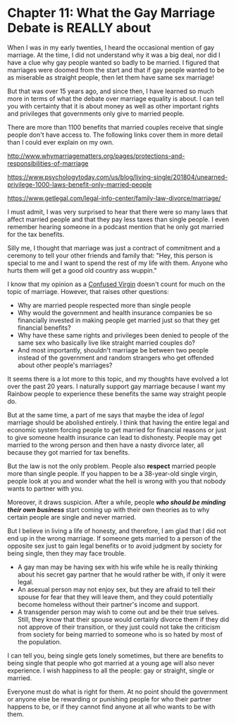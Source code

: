 # Chapter 11: What the Gay Marriage Debate is REALLY about

When I was in my early twenties, I heard the occasional mention of gay marriage. At the time, I did not understand why it was a big deal, nor did I have a clue why gay people wanted so badly to be married. I figured that marriages were doomed from the start and that if gay people wanted to be as miserable as straight people, then let them have same sex marriage!

But that was over 15 years ago, and since then, I have learned so much more in terms of what the debate over marriage equality is about. I can tell you with certainty that it is about money as well as other important rights and privileges that governments only give to married people.

There are more than 1100 benefits that married couples receive that single people don't have access to. The following links cover them in more detail than I could ever explain on my own.

<http://www.whymarriagematters.org/pages/protections-and-responsibilities-of-marriage>

<https://www.psychologytoday.com/us/blog/living-single/201804/unearned-privilege-1000-laws-benefit-only-married-people>

<https://www.getlegal.com/legal-info-center/family-law-divorce/marriage/>

I must admit, I was very surprised to hear that there were so many laws that affect married people and that they pay less taxes than single people. I even remember hearing someone in a podcast mention that he only got married for the tax benefits.

Silly me, I thought that marriage was just a contract of commitment and a ceremony to tell your other friends and family that: "Hey, this person is special to me and I want to spend the rest of my life with them. Anyone who hurts them will get a good old country ass wuppin."

I know that my opinion as a [Confused Virgin](https://chastitywhiterose.com/confused-virgin/) doesn't count for much on the topic of marriage. However, that raises other questions:

- Why are married people respected more than single people
- Why would the government and health insurance companies be so financially invested in making people get married just so that they get financial benefits?
- Why have these same rights and privileges been denied to people of the same sex who basically live like straight married couples do?
- And most importantly, shouldn't marriage be between two people instead of the government and random strangers who get offended about other people's marriages?

It seems there is a lot more to this topic, and my thoughts have evolved a lot over the past 20 years. I naturally support gay marriage because I want my Rainbow people to experience these benefits the same way straight people do.

But at the same time, a part of me says that maybe the idea of *legal* marriage should be abolished entirely. I think that having the entire legal and economic system forcing people to get married for financial reasons or just to give someone health insurance can lead to dishonesty. People may get married to the wrong person and then have a nasty divorce later, all because they got married for tax benefits.

But the law is not the only problem. People also **respect** married people more than single people. If you happen to be a 38-year-old single virgin, people look at you and wonder what the hell is wrong with you that nobody wants to partner with you.

Moreover, it draws suspicion. After a while, people ***who should be minding their own business*** start coming up with their own theories as to why certain people are single and never married.

But I believe in living a life of honesty, and therefore, I am glad that I did not end up in the wrong marriage. If someone gets married to a person of the opposite sex just to gain legal benefits or to avoid judgment by society for being single, then they may face trouble.

- A gay man may be having sex with his wife while he is really thinking about his secret gay partner that he would rather be with, if only it were legal.
- An asexual person may not enjoy sex, but they are afraid to tell their spouse for fear that they will leave them, and they could potentially become homeless without their partner's income and support.
- A transgender person may wish to come out and be their true selves. Still, they know that their spouse would certainly divorce them if they did not approve of their transition, or they just could not take the criticism from society for being married to someone who is so hated by most of the population.

I can tell you, being single gets lonely sometimes, but there are benefits to being single that people who got married at a young age will also never experience. I wish happiness to all the people: gay or straight, single or married.

Everyone must do what is right for them. At no point should the government or anyone else be rewarding or punishing people for who their partner happens to be, or if they cannot find anyone at all who wants to be with them.
